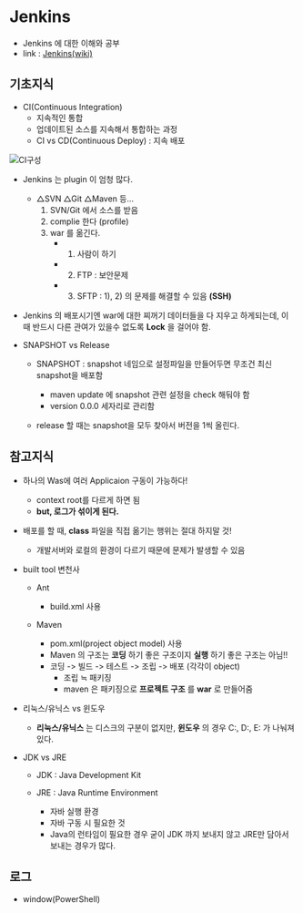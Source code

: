 # Jenkins

- Jenkins 에 대한 이해와 공부
- link : [Jenkins(wiki)](https://ko.wikipedia.org/wiki/%EC%A0%A0%ED%82%A8%EC%8A%A4)

## 기초지식
- CI(Continuous Integration)
  - 지속적인 통합
  - 업데이트된 소스를 지속해서 통합하는 과정
  - CI vs CD(Continuous Deploy) : 지속 배포

![CI구성](https://user-images.githubusercontent.com/56371387/87215187-d5435500-c36e-11ea-8a28-671ac395e9b4.PNG)

- Jenkins 는 plugin 이 엄청 많다.
  - △SVN △Git △Maven 등...
    1. SVN/Git 에서 소스를 받음
    2. complie 한다 (profile)
    3. war 를 옮긴다.
       - 1. 사람이 하기
       - 2. FTP : 보안문제
       - 3. SFTP : 1), 2) 의 문제를 해결할 수 있음 **(SSH)**
- Jenkins 의 배포시기엔 war에 대한 찌꺼기 데이터들을 다 지우고 하게되는데, 이 때 반드시 다른 관여가 있을수 없도록 **Lock** 을 걸어야 함.

- SNAPSHOT vs Release
  - SNAPSHOT : snapshot 네임으로 설정파일을 만들어두면 무조건 최신 snapshot을 배포함
    - maven update 에 snapshot 관련 설정을 check 해둬야 함
    - version 0.0.0 세자리로 관리함
  
  - release 할 때는 snapshot을 모두 찾아서 버전을 1씩 올린다.

## 참고지식
- 하나의 Was에 여러 Applicaion 구동이 가능하다!
  - context root를 다르게 하면 됨
  - **but, 로그가 섞이게 된다.**

- 배포를 할 때, **class** 파일을 직접 옮기는 행위는 절대 하지말 것!
  - 개발서버와 로컬의 환경이 다르기 때문에 문제가 발생할 수 있음

- built tool 변천사
  - Ant
    - build.xml 사용
    
  - Maven
    - pom.xml(project object model) 사용
    - Maven 의 구조는 **코딩** 하기 좋은 구조이지 **실행** 하기 좋은 구조는 아님!!
    - 코딩 -> 빌드 -> 테스트 -> 조립 -> 배포 (각각이 object)
      - 조립 ≒ 패키징
      - maven 은 패키징으로 **프로젝트 구조** 를 **war** 로 만들어줌
      
- 리눅스/유닉스 vs 윈도우
  - **리눅스/유닉스** 는 디스크의 구분이 없지만, **윈도우** 의 경우 C:, D:, E: 가 나눠져 있다.
  
- JDK vs JRE
  - JDK : Java Development Kit
  
  - JRE : Java Runtime Environment
    - 자바 실행 환경
    - 자바 구동 시 필요한 것
    - Java의 런타임이 필요한 경우 굳이 JDK 까지 보내지 않고 JRE만 담아서 보내는 경우가 많다.

## 로그
- window(PowerShell)


  
  
